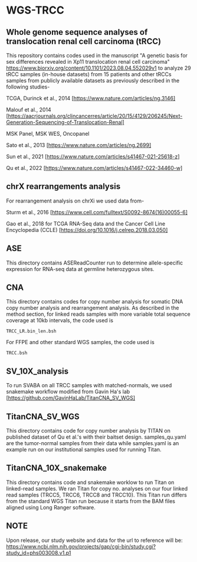 # WGS-TRCC

## Whole genome sequence analyses of translocation renal cell carcinoma (tRCC)

This repository contains codes used in the manuscript "A genetic basis for sex differences revealed in Xp11 translocation renal cell carcinoma" https://www.biorxiv.org/content/10.1101/2023.08.04.552029v1 to analyze 29 tRCC samples (in-house datasets) from 15 patients and other tRCCs samples from publicly available datasets as previously described in the following studies-

TCGA, Durinck et al., 2014 [https://www.nature.com/articles/ng.3146]

Malouf et al., 2014 [https://aacrjournals.org/clincancerres/article/20/15/4129/206245/Next-Generation-Sequencing-of-Translocation-Renal] 

MSK Panel, MSK WES, Oncopanel

Sato et al., 2013 [https://www.nature.com/articles/ng.2699]

Sun et al., 2021 [https://www.nature.com/articles/s41467-021-25618-z]

Qu et al., 2022 [https://www.nature.com/articles/s41467-022-34460-w]

## chrX rearrangements analysis

For rearrangement analysis on chrXi we used data from-

Sturm et al., 2016 [https://www.cell.com/fulltext/S0092-8674(16)00055-6]

Gao et al., 2018 for TCGA RNA-Seq data and the Cancer Cell Line Encyclopedia (CCLE) [https://doi.org/10.1016/j.celrep.2018.03.050]


## ASE

This directory contains ASEReadCounter run to determine allele-specific expression for RNA-seq data at germline heterozygous sites.

## CNA

This directory contains codes for copy number analysis for somatic DNA copy number analysis and rearrangement analysis. As described in the method section, for linked reads samples with more variable total sequence coverage at 10kb intervals, the code used is 
```
TRCC_LR.bin_len.bsh
```
For FFPE and other standard WGS samples, the code used is 
```
TRCC.bsh
```

## SV_10X_analysis
To run SVABA on all TRCC samples with matched-normals, we used snakemake workflow modified from Gavin Ha's lab [https://github.com/GavinHaLab/TitanCNA_SV_WGS] 

## TitanCNA_SV_WGS

This directory contains code for copy number analysis by TITAN on published dataset of Qu et al.'s with their baitset design. samples_qu.yaml are the tumor-normal samples from their data while samples.yaml is an example run on our institutional samples used for running Titan. 

## TitanCNA_10X_snakemake

This directory contains code and snakemake worklow to run Titan on linked-read samples. We ran Titan for copy no. analyses on our four linked read samples (TRCC5, TRCC6, TRCC8 and 
TRCC10). This Titan run differs from the standard WGS Titan run because it starts from the BAM files aligned using Long Ranger software.

## NOTE

Upon release, our study website and data for the url to reference will be: https://www.ncbi.nlm.nih.gov/projects/gap/cgi-bin/study.cgi?study_id=phs003008.v1.p1





